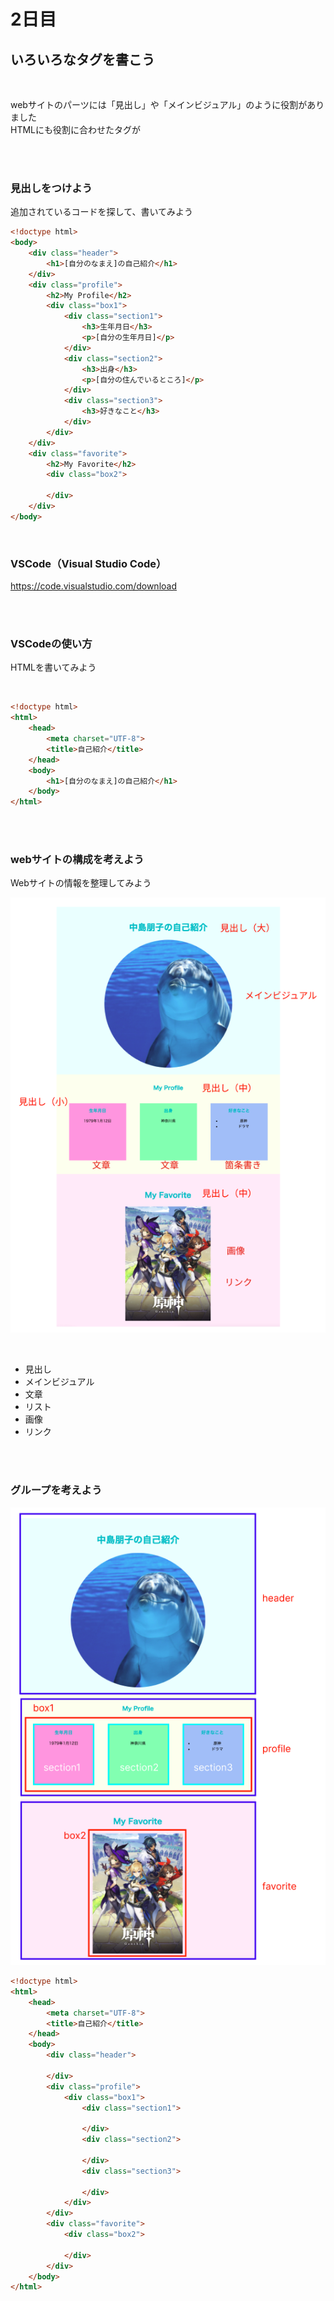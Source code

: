 # **2日目**

## **いろいろなタグを書こう**
<br>

webサイトのパーツには「見出し」や「メインビジュアル」のように役割がありました  
HTMLにも役割に合わせたタグが

<br><br>

### **見出しをつけよう**  
追加されているコードを探して、書いてみよう  

```html
<!doctype html>
<body>
    <div class="header">
        <h1>[自分のなまえ]の自己紹介</h1>
    </div>
    <div class="profile">
        <h2>My Profile</h2>
        <div class="box1">
            <div class="section1">
                <h3>生年月日</h3>
                <p>[自分の生年月日]</p>
            </div>
            <div class="section2">
                <h3>出身</h3>
                <p>[自分の住んでいるところ]</p>
            </div>
            <div class="section3">
                <h3>好きなこと</h3>
            </div>
        </div>
    </div>
    <div class="favorite">
        <h2>My Favorite</h2>
        <div class="box2">
            
        </div>
    </div>        
</body>
```

<br>

### **VSCode（Visual Studio Code）**  

https://code.visualstudio.com/download

<br><br>

### **VSCodeの使い方**  

HTMLを書いてみよう

<br>

```html
<!doctype html>
<html>
    <head>
        <meta charset="UTF-8">
        <title>自己紹介</title>
    </head>
    <body>
        <h1>[自分のなまえ]の自己紹介</h1>
    </body>
</html>
```

<br><br>

### **webサイトの構成を考えよう** 

Webサイトの情報を整理してみよう

![info](img/01_info1-1.png)

<br>

- 見出し
- メインビジュアル
- 文章
- リスト
- 画像
- リンク

<br><br>

### **グループを考えよう** 

![info](img/01_info1-2.png)


```html
<!doctype html>
<html>
    <head>
        <meta charset="UTF-8">
        <title>自己紹介</title>
    </head>
    <body>
        <div class="header">
            
        </div>
        <div class="profile">
            <div class="box1">
                <div class="section1">
    
                </div>
                <div class="section2">
                    
                </div>
                <div class="section3">
                    
                </div>
            </div>
        </div>
        <div class="favorite">
            <div class="box2">
                
            </div>
        </div>        
    </body>
</html>
```